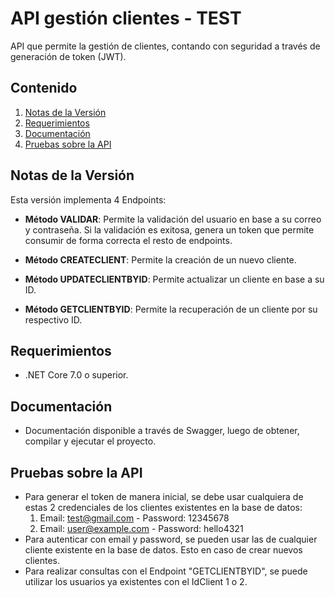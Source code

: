 # **API gestión clientes - TEST**

API que permite la gestión de clientes, contando con seguridad a través de generación de token (JWT).

## **Contenido**

1. [Notas de la Versión](https://github.com/CrLara88/ClientesAPI/tree/main#notas-de-la-versi%C3%B3n)
2. [Requerimientos](https://github.com/CrLara88/ClientesAPI/tree/main#requerimientos)
3. [Documentación](https://github.com/CrLara88/ClientesAPI/tree/main#documentaci%C3%B3n)
4. [Pruebas sobre la API](https://github.com/CrLara88/ClientesAPI/tree/main#pruebas-sobre-la-api)

## **Notas de la Versión**

Esta versión implementa 4 Endpoints:

- **Método VALIDAR**: Permite la validación del usuario en base a su correo y contraseña. 
Si la validación es exitosa, genera un token que permite consumir de forma correcta el 
resto de endpoints.

- **Método CREATECLIENT**: Permite la creación de un nuevo cliente.

- **Método UPDATECLIENTBYID**: Permite actualizar un cliente en base a su ID.

- **Método GETCLIENTBYID**: Permite la recuperación de un cliente por su respectivo ID.

## **Requerimientos**
- .NET Core 7.0 o superior.

## **Documentación**
- Documentación disponible a través de Swagger, luego de obtener, compilar y ejecutar el proyecto.

## **Pruebas sobre la API**
- Para generar el token de manera inicial, se debe usar cualquiera de estas 2 credenciales de los clientes existentes en la base de datos:
  1. Email: test@gmail.com - Password: 12345678
  2. Email: user@example.com - Password: hello4321
- Para autenticar con email y password, se pueden usar las de cualquier cliente existente en la base de datos. Esto en caso de crear nuevos clientes.
- Para realizar consultas con el Endpoint "GETCLIENTBYID", se puede utilizar los usuarios ya existentes con el IdClient 1 o 2.
